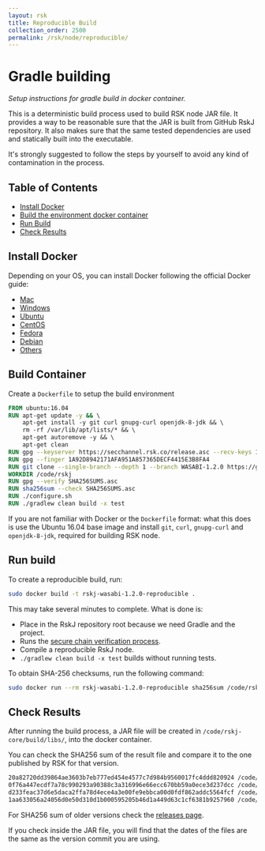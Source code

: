```yaml
---
layout: rsk
title: Reproducible Build
collection_order: 2500
permalink: /rsk/node/reproducible/
---
```


Gradle building
===============	

*Setup instructions for gradle build in docker container.*	

This is a deterministic build process used to build RSK node JAR file. It provides a way to be reasonable sure that the JAR is built from GitHub RskJ repository. It also makes sure that the same tested dependencies are used and statically built into the executable.	

It's strongly suggested to follow the steps by yourself to avoid any kind of contamination in the process.	

Table of Contents	
-----------------	
- [Install Docker](#install-docker)	
- [Build the environment docker container](#build-container)	
- [Run Build](#run-build)	
- [Check Results](#check-results)	

Install Docker	
--------------	
Depending on your OS, you can install Docker following the official Docker guide:	

- [Mac](https://docs.docker.com/docker-for-mac/install/)	
- [Windows](https://docs.docker.com/docker-for-windows/install/)	
- [Ubuntu](https://docs.docker.com/engine/installation/linux/ubuntu/)	
- [CentOS](https://docs.docker.com/engine/installation/linux/centos/)	
- [Fedora](https://docs.docker.com/engine/installation/linux/fedora/)	
- [Debian](https://docs.docker.com/engine/installation/linux/debian/)	
- [Others](https://docs.docker.com/engine/installation/#platform-support-matrix)	

Build Container	
---------------	
Create a ```Dockerfile``` to setup the build environment	

```Dockerfile	
FROM ubuntu:16.04	
RUN apt-get update -y && \	
    apt-get install -y git curl gnupg-curl openjdk-8-jdk && \	
    rm -rf /var/lib/apt/lists/* && \	
    apt-get autoremove -y && \	
    apt-get clean	
RUN gpg --keyserver https://secchannel.rsk.co/release.asc --recv-keys 1A92D8942171AFA951A857365DECF4415E3B8FA4	
RUN gpg --finger 1A92D8942171AFA951A857365DECF4415E3B8FA4	
RUN git clone --single-branch --depth 1 --branch WASABI-1.2.0 https://github.com/rsksmart/rskj.git /code/rskj	
WORKDIR /code/rskj	
RUN gpg --verify SHA256SUMS.asc	
RUN sha256sum --check SHA256SUMS.asc	
RUN ./configure.sh	
RUN ./gradlew clean build -x test	
```	

If you are not familiar with Docker or the ```Dockerfile``` format: what this does is use the Ubuntu 16.04 base image and install ```git```, ```curl```, ```gnupg-curl``` and ```openjdk-8-jdk```, required for building RSK node.	


Run build	
---------	

To create a reproducible build, run:	

```bash	
sudo docker build -t rskj-wasabi-1.2.0-reproducible .	
```	

This may take several minutes to complete. What is done is:	
- Place in the RskJ repository root because we need Gradle and the project.	
- Runs the [secure chain verification process](/rsk/node/security-chain/).	
- Compile a reproducible RskJ node.	
- `./gradlew clean build -x test` builds without running tests.	


To obtain SHA-256 checksums, run the following command:	

```bash	
sudo docker run --rm rskj-wasabi-1.2.0-reproducible sha256sum /code/rskj/rskj-core/build/libs/rskj-core-1.2.0-WASABI-all.jar /code/rskj/rskj-core/build/libs/rskj-core-1.2.0-WASABI-sources.jar /code/rskj/rskj-core/build/libs/rskj-core-1.2.0-WASABI.jar /code/rskj/rskj-core/build/libs/rskj-core-1.2.0-WASABI.pom	
```	

Check Results	
-------------	
After running the build process, a JAR file will be created in ```/code/rskj-core/build/libs/```, into the docker container.	

You can check the SHA256 sum of the result file and compare it to the one published by RSK for that version.	
```bash	
20a82720dd39864ae3603b7eb777ed454e4577c7d984b9560017fc4ddd820924 /code/rskj/rskj-core/build/libs/rskj-core-1.2.0-WASABI-all.jar	
0f76a447ecdf7a78c990293a90388c3a316996e66ecc670bb59a0ece3d237dcc /code/rskj/rskj-core/build/libs/rskj-core-1.2.0-WASABI-sources.jar	
d233feac37d6e5daca2ffa78d4ece4a3e00fe9ebbca00d0fdf862addc5564fcf /code/rskj/rskj-core/build/libs/rskj-core-1.2.0-WASABI.jar	
1aa633056a24056d0e50d310d1b000595205b46d1a449d63c1cf6381b9257960 /code/rskj/rskj-core/build/libs/rskj-core-1.2.0-WASABI.pom	
```	

For SHA256 sum of older versions check the [releases page](https://github.com/rsksmart/rskj/releases).	

If you check inside the JAR file, you will find that the dates of the files are the same as the version commit you are using.